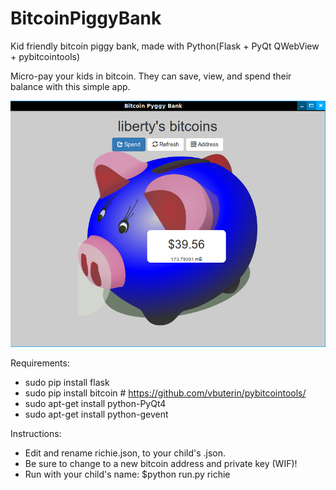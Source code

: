 # BitcoinPiggyBank
Kid friendly bitcoin piggy bank, made with Python(Flask + PyQt QWebView + pybitcointools)

Micro-pay your kids in bitcoin.
They can save, view, and spend their balance with this simple app.

![Screenshot](https://raw.githubusercontent.com/SteveV916/BitcoinPiggyBank/master/screen.png "Screenshot")

Requirements:
- sudo pip install flask
- sudo pip install bitcoin # https://github.com/vbuterin/pybitcointools/
- sudo apt-get install python-PyQt4
- sudo apt-get install python-gevent

Instructions:
- Edit and rename richie.json, to your child's <name>.json.
- Be sure to change to a new bitcoin address and private key (WIF)!
- Run with your child's name: $python run.py richie

